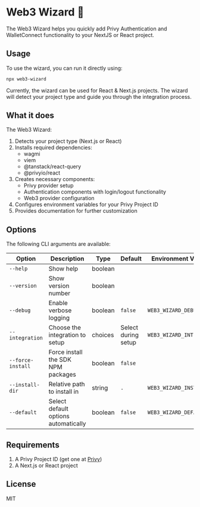 # Web3 Wizard 🚀

The Web3 Wizard helps you quickly add Privy Authentication and WalletConnect functionality to your NextJS or React project.

## Usage

To use the wizard, you can run it directly using:

```bash
npx web3-wizard
```

Currently, the wizard can be used for React & Next.js projects. The wizard will detect your project type and guide you through the integration process.

## What it does

The Web3 Wizard:

1. Detects your project type (Next.js or React)
2. Installs required dependencies:
   - wagmi
   - viem
   - @tanstack/react-query
   - @privyio/react
3. Creates necessary components:
   - Privy provider setup
   - Authentication components with login/logout functionality
   - Web3 provider configuration
4. Configures environment variables for your Privy Project ID
5. Provides documentation for further customization

## Options

The following CLI arguments are available:

| Option            | Description                          | Type    | Default             | Environment Variable      |
| ----------------- | ------------------------------------ | ------- | ------------------- | ------------------------- |
| `--help`          | Show help                            | boolean |                     |                           |
| `--version`       | Show version number                  | boolean |                     |                           |
| `--debug`         | Enable verbose logging               | boolean | `false`             | `WEB3_WIZARD_DEBUG`       |
| `--integration`   | Choose the integration to setup      | choices | Select during setup | `WEB3_WIZARD_INTEGRATION` |
| `--force-install` | Force install the SDK NPM packages   | boolean | `false`             |                           |
| `--install-dir`   | Relative path to install in          | string  | `.`                 | `WEB3_WIZARD_INSTALL_DIR` |
| `--default`       | Select default options automatically | boolean | `false`             | `WEB3_WIZARD_DEFAULT`     |

## Requirements

1. A Privy Project ID (get one at [Privy](https://privy.io/))
2. A Next.js or React project

## License

MIT
